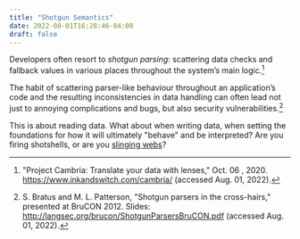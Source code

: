 ```yaml
---
title: "Shotgun Semantics"
date: 2022-08-01T16:28:46-04:00
draft: false
---
```


Developers often resort to *shotgun parsing*: scattering data checks and fallback values in various
places throughout the system’s main logic.[^cambria]

The habit of scattering parser-like behaviour throughout an application’s code and the resulting
inconsistencies in data handling can often lead not just to annoying complications and bugs, but
also security vulnerabilities.[^shotgun]

This is about reading data. What about when writing data, when setting the foundations for how it
will ultimately "behave" and be interpreted? Are you firing shotshells, or are you [slinging
webs](https://www.wikidata.org/wiki/Q79037)?

[^cambria]: "Project Cambria: Translate your data with lenses," Oct. 06 , 2020.
https://www.inkandswitch.com/cambria/ (accessed Aug. 01, 2022).

[^shotgun]: S. Bratus and M. L. Patterson, "Shotgun parsers in the cross-hairs," presented at BruCON 2012. Slides: http://langsec.org/brucon/ShotgunParsersBruCON.pdf (accessed Aug. 01, 2022).


